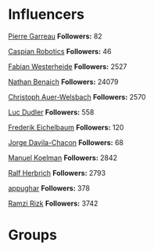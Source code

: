 <!-- TITLE: Communities -->
<!-- SUBTITLE: A quick summary of Communities -->

# Influencers
<div class=influencers>

[Pierre Garreau](https://twitter.com/pierre_garreau)
**Followers:** 82

[Caspian Robotics](https://twitter.com/CaspianRobotics)
**Followers:** 46

[Fabian Westerheide](https://twitter.com/bootstrappingme)
**Followers:** 2527

[Nathan Benaich](https://twitter.com/NathanBenaich)
**Followers:** 24079

[Christoph Auer-Welsbach](https://twitter.com/AWChristoph)
**Followers:** 2570

[Luc Dudler](https://twitter.com/lucdudler)
**Followers:** 558

[Frederik Eichelbaum](https://twitter.com/eichelbaum)
**Followers:** 120

[Jorge Davila-Chacon](https://twitter.com/jorgedch)
**Followers:** 68

[Manuel Koelman](https://twitter.com/manuelkoelman)
**Followers:** 2842

[Ralf Herbrich](https://twitter.com/rherbrich)
**Followers:** 2793

[appughar](https://twitter.com/appughar)
**Followers:** 378

[Ramzi Rizk](https://twitter.com/ramz)
**Followers:** 3742


</div>

# Groups
<div class=groups>


</div>

